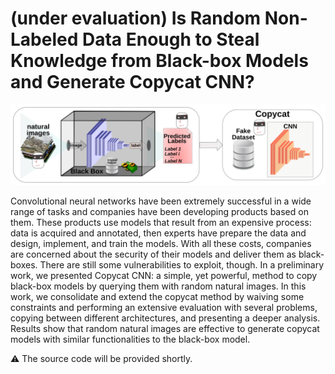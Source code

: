 # (under evaluation) Is Random Non-Labeled Data Enough to Steal Knowledge from Black-box Models and Generate Copycat CNN?

![copycat2](copycat2.svg)

Convolutional neural networks have been extremely successful in a wide range of tasks and companies have been developing products based on them. These products use models that result from an expensive process: data is acquired and annotated, then experts have prepare the data and design, implement, and train the models. With all these costs, companies are concerned about the security of their models and deliver them as black-boxes. There are still some vulnerabilities to exploit, though. In a preliminary work, we presented Copycat CNN: a simple, yet powerful, method to copy black-box models by querying them with random natural images. In this work, we consolidate and extend the copycat method by waiving some constraints and performing an extensive evaluation with several problems, copying between different architectures, and presenting a deeper analysis. Results show that random natural images are effective to generate copycat models with similar functionalities to the black-box model.

⚠ The source code will be provided shortly.
